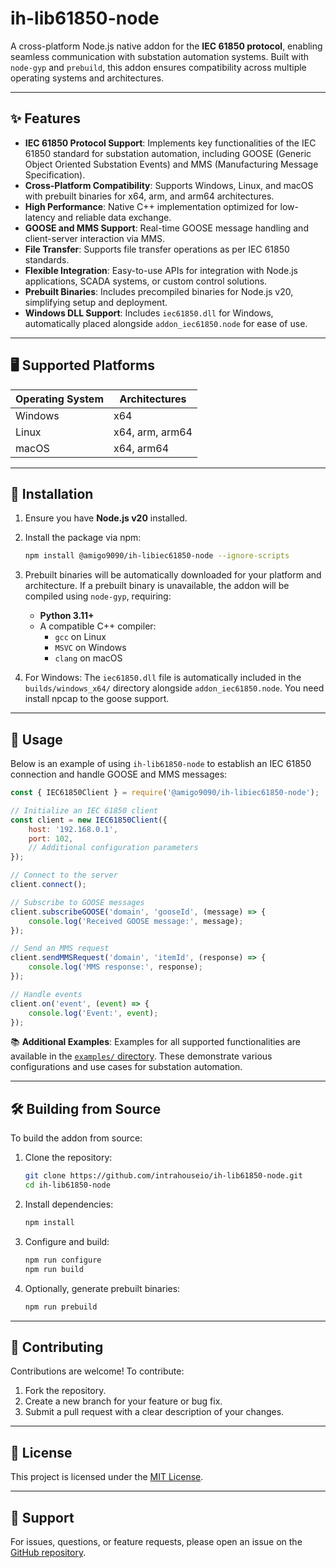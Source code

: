 # ih-lib61850-node

A cross-platform Node.js native addon for the **IEC 61850 protocol**, enabling seamless communication with substation automation systems. Built with `node-gyp` and `prebuild`, this addon ensures compatibility across multiple operating systems and architectures.

---

## ✨ Features

- **IEC 61850 Protocol Support**: Implements key functionalities of the IEC 61850 standard for substation automation, including GOOSE (Generic Object Oriented Substation Events) and MMS (Manufacturing Message Specification).
- **Cross-Platform Compatibility**: Supports Windows, Linux, and macOS with prebuilt binaries for x64, arm, and arm64 architectures.
- **High Performance**: Native C++ implementation optimized for low-latency and reliable data exchange.
- **GOOSE and MMS Support**: Real-time GOOSE message handling and client-server interaction via MMS.
- **File Transfer**: Supports file transfer operations as per IEC 61850 standards.
- **Flexible Integration**: Easy-to-use APIs for integration with Node.js applications, SCADA systems, or custom control solutions.
- **Prebuilt Binaries**: Includes precompiled binaries for Node.js v20, simplifying setup and deployment.
- **Windows DLL Support**: Includes `iec61850.dll` for Windows, automatically placed alongside `addon_iec61850.node` for ease of use.

---

## 🖥️ Supported Platforms

| Operating System | Architectures       |
|------------------|--------------------|
| Windows          | x64                |
| Linux            | x64, arm, arm64    |
| macOS            | x64, arm64         |

---

## 🚀 Installation

1. Ensure you have **Node.js v20** installed.
2. Install the package via npm:

   ```bash
   npm install @amigo9090/ih-libiec61850-node --ignore-scripts
   ```

3. Prebuilt binaries will be automatically downloaded for your platform and architecture. If a prebuilt binary is unavailable, the addon will be compiled using `node-gyp`, requiring:
   - **Python 3.11+**
   - A compatible C++ compiler:
     - `gcc` on Linux
     - `MSVC` on Windows
     - `clang` on macOS
4. For Windows: The `iec61850.dll` file is automatically included in the `builds/windows_x64/` directory alongside `addon_iec61850.node`. You need install npcap to the goose support.

---

## 📖 Usage

Below is an example of using `ih-lib61850-node` to establish an IEC 61850 connection and handle GOOSE and MMS messages:

```javascript
const { IEC61850Client } = require('@amigo9090/ih-libiec61850-node');

// Initialize an IEC 61850 client
const client = new IEC61850Client({
    host: '192.168.0.1',
    port: 102,
    // Additional configuration parameters
});

// Connect to the server
client.connect();

// Subscribe to GOOSE messages
client.subscribeGOOSE('domain', 'gooseId', (message) => {
    console.log('Received GOOSE message:', message);
});

// Send an MMS request
client.sendMMSRequest('domain', 'itemId', (response) => {
    console.log('MMS response:', response);
});

// Handle events
client.on('event', (event) => {
    console.log('Event:', event);
});
```

📚 **Additional Examples**: Examples for all supported functionalities are available in the [`examples/` directory](https://github.com/intrahouseio/ih-lib61850-node/tree/main/examples). These demonstrate various configurations and use cases for substation automation.

---

## 🛠️ Building from Source

To build the addon from source:

1. Clone the repository:

   ```bash
   git clone https://github.com/intrahouseio/ih-lib61850-node.git
   cd ih-lib61850-node
   ```

2. Install dependencies:

   ```bash
   npm install
   ```

3. Configure and build:

   ```bash
   npm run configure
   npm run build
   ```

4. Optionally, generate prebuilt binaries:

   ```bash
   npm run prebuild
   ```

---

## 🤝 Contributing

Contributions are welcome! To contribute:

1. Fork the repository.
2. Create a new branch for your feature or bug fix.
3. Submit a pull request with a clear description of your changes.

---

## 📜 License

This project is licensed under the [MIT License](https://github.com/intrahouseio/ih-lib61850-node/blob/main/LICENSE).

---

## 💬 Support

For issues, questions, or feature requests, please open an issue on the [GitHub repository](https://github.com/intrahouseio/ih-lib61850-node/issues).